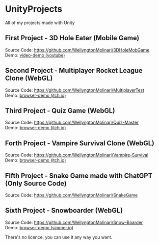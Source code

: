 # UnityProjects
All of my projects made with Unity

## First Project - 3D Hole Eater (Mobile Game)
Source Code: https://github.com/WellyngtonMolinari/3DHoleMobGame<br>
Demo: [video-demo (youtube)](https://www.youtube.com/watch?v=usui98GErmU&ab_channel=WellyngtonDev)

## Second Project - Multiplayer Rocket League Clone (WebGL)
Source Code: https://github.com/WellyngtonMolinari/MultiplayerTest<br>
Demo: [browser-demo (itch.io)](https://wellyngtonmolinari.itch.io/multiplayertest)

## Third Project - Quiz Game (WebGL)
Source Code: https://github.com/WellyngtonMolinari/Quiz-Master<br>
Demo: [browser-demo (itch.io)](https://wellyngtonmolinari.itch.io/quiz-code-game)

## Forth Project - Vampire Survival Clone (WebGL)
Source Code: https://github.com/WellyngtonMolinari/Vampire-Survival<br>
Demo: [browser-demo (itch.io)](https://wellyngtonmolinari.itch.io/vampiresurvivorsunity)

## Fifth Project - Snake Game made with ChatGPT (Only Source Code)
Source Code: https://github.com/WellyngtonMolinari/SnakeGame

## Sixth Project - Snowboarder (WebGL)
Source Code: https://github.com/WellyngtonMolinari/Snow-Boarder<br>
Demo: [browser-demo (simmer.io)](https://simmer.io/@Wellyngton/snowboarder)


There's no licence, you can use it any way you want.
